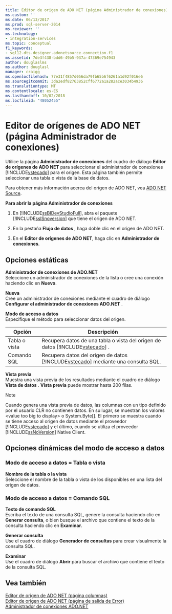 ```yaml
---
title: Editor de origen de ADO NET (página Administrador de conexiones) | Microsoft Docs
ms.custom: ''
ms.date: 06/13/2017
ms.prod: sql-server-2014
ms.reviewer: ''
ms.technology:
- integration-services
ms.topic: conceptual
f1_keywords:
- sql12.dts.designer.adonetsource.connection.f1
ms.assetid: 7de3f438-bdd6-49b5-937a-47369e754943
author: douglaslms
ms.author: douglasl
manager: craigg
ms.openlocfilehash: 77e31f4857d056da79fb65b6f6261a1d92f016e6
ms.sourcegitcommit: 3da2edf82763852cff6772a1a282ace3034b4936
ms.translationtype: MT
ms.contentlocale: es-ES
ms.lasthandoff: 10/02/2018
ms.locfileid: "48052455"
---
```

# <a name="ado-net-source-editor-connection-manager-page"></a>Editor de orígenes de ADO NET (página Administrador de conexiones)
  Utilice la página **Administrador de conexiones** del cuadro de diálogo **Editor de orígenes de ADO NET** para seleccionar el administrador de conexiones [!INCLUDE[vstecado](../includes/vstecado-md.md)] para el origen. Esta página también permite seleccionar una tabla o vista de la base de datos.  
  
 Para obtener más información acerca del origen de ADO NET, vea [ADO NET Source](data-flow/ado-net-source.md).  
  
 **Para abrir la página Administrador de conexiones**  
  
1.  En [!INCLUDE[ssBIDevStudioFull](../includes/ssbidevstudiofull-md.md)], abra el paquete [!INCLUDE[ssISnoversion](../includes/ssisnoversion-md.md)] que tiene el origen de ADO NET.  
  
2.  En la pestaña **Flujo de datos** , haga doble clic en el origen de ADO NET.  
  
3.  En el **Editor de orígenes de ADO NET**, haga clic en **Administrador de conexiones**.  
  
## <a name="static-options"></a>Opciones estáticas  
 **Administrador de conexiones de ADO.NET**  
 Seleccione un administrador de conexiones de la lista o cree una conexión haciendo clic en **Nuevo**.  
  
 **Nueva**  
 Cree un administrador de conexiones mediante el cuadro de diálogo **Configurar el administrador de conexiones ADO.NET** .  
  
 **Modo de acceso a datos**  
 Especifique el método para seleccionar datos del origen.  
  
|Opción|Descripción|  
|------------|-----------------|  
|Tabla o vista|Recupera datos de una tabla o vista del origen de datos [!INCLUDE[vstecado](../includes/vstecado-md.md)] .|  
|Comando SQL|Recupera datos del origen de datos [!INCLUDE[vstecado](../includes/vstecado-md.md)] mediante una consulta SQL.|  
  
 **Vista previa**  
 Muestra una vista previa de los resultados mediante el cuadro de diálogo **Vista de datos** . **Vista previa** puede mostrar hasta 200 filas.  
  
> [!NOTE]  
>  Cuando genera una vista previa de datos, las columnas con un tipo definido por el usuario CLR no contienen datos. En su lugar, se muestran los valores \<value too big to display> o System.Byte[]. El primero se muestra cuando se tiene acceso al origen de datos mediante el proveedor [!INCLUDE[vstecado](../includes/vstecado-md.md)] y el último, cuando se utiliza el proveedor [!INCLUDE[ssNoVersion](../includes/ssnoversion-md.md)] Native Client.  
  
## <a name="data-access-mode-dynamic-options"></a>Opciones dinámicas del modo de acceso a datos  
  
### <a name="data-access-mode--table-or-view"></a>Modo de acceso a datos = Tabla o vista  
 **Nombre de la tabla o la vista**  
 Seleccione el nombre de la tabla o vista de los disponibles en una lista del origen de datos.  
  
### <a name="data-access-mode--sql-command"></a>Modo de acceso a datos = Comando SQL  
 **Texto de comando SQL**  
 Escriba el texto de una consulta SQL, genere la consulta haciendo clic en **Generar consulta**, o bien busque el archivo que contiene el texto de la consulta haciendo clic en **Examinar**.  
  
 **Generar consulta**  
 Use el cuadro de diálogo **Generador de consultas** para crear visualmente la consulta SQL.  
  
 **Examinar**  
 Use el cuadro de diálogo **Abrir** para buscar el archivo que contiene el texto de la consulta SQL.  
  
## <a name="see-also"></a>Vea también  
 [Editor de origen de ADO NET &#40;página columnas&#41;](../../2014/integration-services/ado-net-source-editor-columns-page.md)   
 [Editor de origen de ADO NET &#40;página de salida de Error&#41;](../../2014/integration-services/ado-net-source-editor-error-output-page.md)   
 [Administrador de conexiones ADO.NET](connection-manager/ado-net-connection-manager.md)  
  
  
